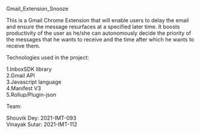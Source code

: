 Gmail_Extension_Snooze  

This is a Gmail Chrome Extension that will enable users to delay the email and ensure the message resurfaces at a specified later time. It boosts productivity of the user
as he/she can autonomously decide the priority of the messages that he wants to receive and the time after which he wants to receive them.

Technologies used in the project:  

1.InboxSDK library  
2.Gmail API  
3.Javascript language  
4.Manifest V3  
5.Rollup/Plugin-json  

Team:  

Shouvik Dey: 2021-IMT-093  
Vinayak Sutar: 2021-IMT-112
